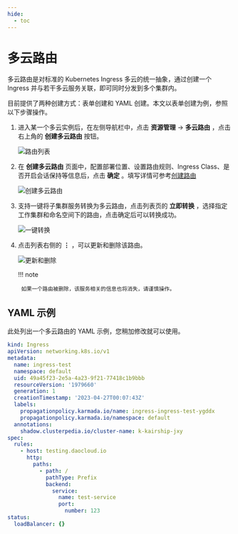 ```yaml
---
hide:
  - toc
---
```


# 多云路由

多云路由是对标准的 Kubernetes Ingress 多云的统一抽象，通过创建一个 Ingress 并与若干多云服务关联，即可同时分发到多个集群内。

目前提供了两种创建方式：表单创建和 YAML 创建。本文以表单创建为例，参照以下步骤操作。

1. 进入某一个多云实例后，在左侧导航栏中，点击 __资源管理__ -> __多云路由__ ，点击右上角的 __创建多云路由__ 按钮。

    ![路由列表](https://docs.daocloud.io/daocloud-docs-images/docs/zh/docs/kairship/images/create-ingress01.png)

2. 在 __创建多云路由__ 页面中，配置部署位置、设置路由规则、Ingress Class、是否开启会话保持等信息后，点击 __确定__ 。填写详情可参考[创建路由](../../kpanda/user-guide/network/create-ingress.md)

    ![创建多云路由](https://docs.daocloud.io/daocloud-docs-images/docs/kairship/images/create-ingress02.png)

3. 支持一键将子集群服务转换为多云路由，点击列表页的 __立即转换__ ，选择指定工作集群和命名空间下的路由，点击确定后可以转换成功。

    ![一键转换](https://docs.daocloud.io/daocloud-docs-images/docs/kairship/images/create-ingress03.png)

4. 点击列表右侧的 __⋮__ ，可以更新和删除该路由。

    ![更新和删除](https://docs.daocloud.io/daocloud-docs-images/docs/kairship/images/create-ingress04.png)

    !!! note

        如果一个路由被删除，该服务相关的信息也将消失，请谨慎操作。

## YAML 示例

此处列出一个多云路由的 YAML 示例，您稍加修改就可以使用。

```yaml
kind: Ingress
apiVersion: networking.k8s.io/v1
metadata:
  name: ingress-test
  namespace: default
  uid: 49a45f23-2e5a-4a23-9f21-77418c1b9bbb
  resourceVersion: '1979660'
  generation: 1
  creationTimestamp: '2023-04-27T00:07:43Z'
  labels:
    propagationpolicy.karmada.io/name: ingress-ingress-test-ygddx
    propagationpolicy.karmada.io/namespace: default
  annotations:
    shadow.clusterpedia.io/cluster-name: k-kairship-jxy
spec:
  rules:
    - host: testing.daocloud.io
      http:
        paths:
          - path: /
            pathType: Prefix
            backend:
              service:
                name: test-service
                port:
                  number: 123
status:
  loadBalancer: {}
```
